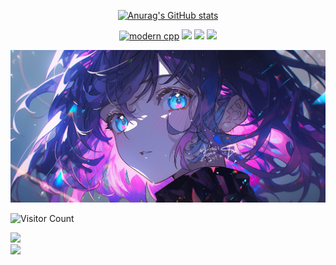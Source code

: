 <div id="title" align=center>

<!-- ![Modern C++ template][github-sub-title:img] -->

[![Anurag's GitHub stats](https://github-readme-stats.vercel.app/api?username=cumin1&show_icons=true&theme=tokyonight)](https://space.bilibili.com/414136985)


[![modern cpp](https://img.shields.io/badge/code-Modern%20C++-blue)](https://learn.microsoft.com/zh-cn/cpp/cpp/welcome-back-to-cpp-modern-cpp) 
![](https://img.shields.io/badge/讨厌-学习-yellow) 
![](https://img.shields.io/badge/性格-开朗-red) 
![](https://img.shields.io/badge/爱好-二次元-red)

</div>

![头像](image/头像.jpg)

![Visitor Count](https://profile-counter.glitch.me/Mq-b/count.svg)

<!-- [github-sub-title:img]: https://readme-typing-svg.herokuapp.com?font=Segoe+Script&center=true&lines=mq白. -->
<div align="center" style="display: inline;">
      <a href="https://github.com/cumin1" target="_blank">
        <picture>
          <source
            srcset="https://github-readme-stats.shellwen.com/api?username=cumin1&show_icons=true&locale=en&theme=dark&hide_border=true"
            media="(prefers-color-scheme: dark)"
          />
          <source
            srcset="https://github-readme-stats.shellwen.com/api?username=cumin1&show_icons=true&locale=en&theme=default&hide_border=true"
            media="(prefers-color-scheme: light), (prefers-color-scheme: no-preference)"
          />
          <img src="https://github-readme-stats.shellwen.com/api?username=cumin1&show_icons=true&locale=en&theme=default&hide_border=true" />
        </picture>
      </a>
      <br>
      <a href="https://github.com/cumin1" target="_blank">
        <picture>
          <source
            srcset="https://github-readme-stats.shellwen.com/api/wakatime?username=cumin1&show_icons=true&locale=en&layout=compact&theme=dark&hide_border=true"
            media="(prefers-color-scheme: dark)"
          />
          <source
            srcset="https://github-readme-stats.shellwen.com/api/wakatime?username=cumin1&show_icons=true&locale=en&layout=compact&theme=default&hide_border=true"
            media="(prefers-color-scheme: light), (prefers-color-scheme: no-preference)"
          />
          <img src="https://github-readme-stats.shellwen.com/api/wakatime?username=cumin1&show_icons=true&locale=en&layout=compact&theme=default&hide_border=true" />
        </picture>
      </a>
  
</div>

<!--
**cumin1/cumin1** is a ✨ _special_ ✨ repository because its `README.md` (this file) appears on your GitHub profile.

Here are some ideas to get you started:

- 🔭 I’m currently working on ...
- 🌱 I’m currently learning ...
- 👯 I’m looking to collaborate on ...
- 🤔 I’m looking for help with ...
- 💬 Ask me about ...
- 📫 How to reach me: ...
- 😄 Pronouns: ...
- ⚡ Fun fact: ...
-->
